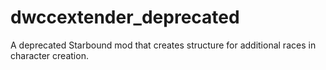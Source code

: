 dwccextender_deprecated
============

A deprecated Starbound mod that creates structure for additional races in character creation.
